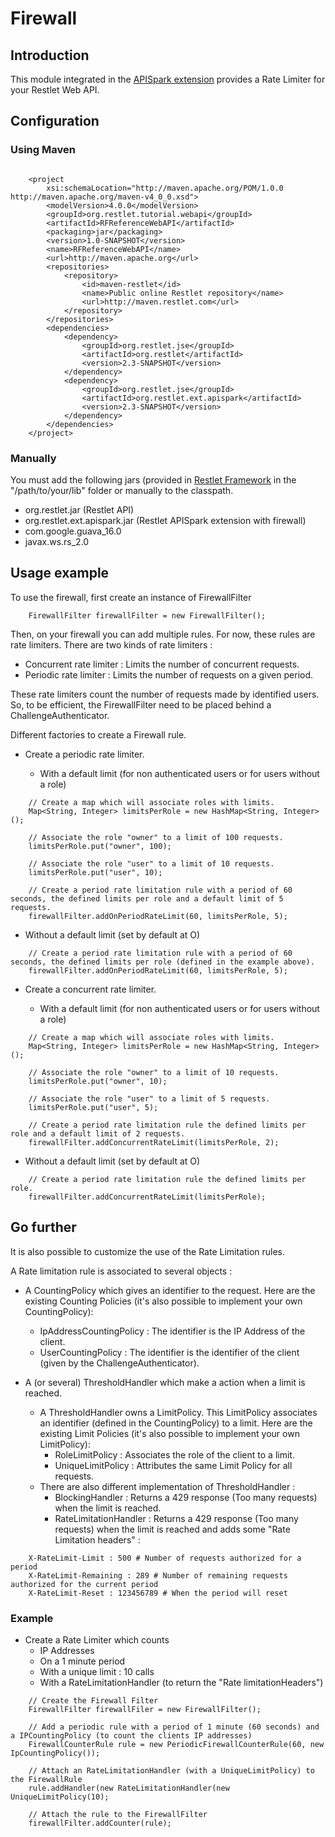 # Firewall

## Introduction

This module integrated in the [APISpark extension](/apispark.md) provides a Rate Limiter for your Restlet Web API.

## Configuration

### Using Maven

~~~~{.java}

	<project
		xsi:schemaLocation="http://maven.apache.org/POM/1.0.0 http://maven.apache.org/maven-v4_0_0.xsd">
		<modelVersion>4.0.0</modelVersion>
		<groupId>org.restlet.tutorial.webapi</groupId>
		<artifactId>RFReferenceWebAPI</artifactId>
		<packaging>jar</packaging>
		<version>1.0-SNAPSHOT</version>
		<name>RFReferenceWebAPI</name>
		<url>http://maven.apache.org</url>
		<repositories>
			<repository>
				<id>maven-restlet</id>
				<name>Public online Restlet repository</name>
				<url>http://maven.restlet.com</url>
			</repository>
		</repositories>
		<dependencies>
			<dependency>
				<groupId>org.restlet.jse</groupId>
				<artifactId>org.restlet</artifactId>
				<version>2.3-SNAPSHOT</version>
			</dependency>
			<dependency>
				<groupId>org.restlet.jse</groupId>
				<artifactId>org.restlet.ext.apispark</artifactId>
				<version>2.3-SNAPSHOT</version>
			</dependency>
		</dependencies>
	</project>

~~~~

### Manually 

You must add the following jars (provided in 
[Restlet Framework](http://restlet.com/download/current#release=unstable&edition=jse&distribution=zip) in the "/path/to/your/lib" folder or manually to the classpath.

*   org.restlet.jar (Restlet API)
* 	org.restlet.ext.apispark.jar (Restlet APISpark extension with firewall)
*	com.google.guava_16.0
*	javax.ws.rs_2.0

## Usage example

To use the firewall, first create an instance of FirewallFilter

~~~~{.java}
	FirewallFilter firewallFilter = new FirewallFilter();
~~~~

Then, on your firewall you can add multiple rules. For now, these rules are rate limiters.
There are two kinds of rate limiters :   

* Concurrent rate limiter : Limits the number of concurrent requests.
* Periodic rate limiter : Limits the number of requests on a given period.

These rate limiters count the number of requests made by identified users. So, to be efficient, the FirewallFilter need to be placed behind a ChallengeAuthenticator.

Different factories to create a Firewall rule.

* Create a periodic rate limiter.

  * With a default limit (for non authenticated users or for users without a role)  

~~~~{.java}
	// Create a map which will associate roles with limits.  
	Map<String, Integer> limitsPerRole = new HashMap<String, Integer>();

	// Associate the role "owner" to a limit of 100 requests.  
	limitsPerRole.put("owner", 100);

	// Associate the role "user" to a limit of 10 requests.  
	limitsPerRole.put("user", 10);

	// Create a period rate limitation rule with a period of 60 seconds, the defined limits per role and a default limit of 5 requests.  
	firewallFilter.addOnPeriodRateLimit(60, limitsPerRole, 5);
~~~~
  
  * Without a default limit (set by default at O)  

~~~~{.java}
	// Create a period rate limitation rule with a period of 60 seconds, the defined limits per role (defined in the example above).  
	firewallFilter.addOnPeriodRateLimit(60, limitsPerRole, 5);
~~~~

* Create a concurrent rate limiter.

  * With a default limit (for non authenticated users or for users without a role)  

~~~~{.java}
	// Create a map which will associate roles with limits.  
	Map<String, Integer> limitsPerRole = new HashMap<String, Integer>();

	// Associate the role "owner" to a limit of 10 requests.  
	limitsPerRole.put("owner", 10);

	// Associate the role "user" to a limit of 5 requests.  
	limitsPerRole.put("user", 5);
	
	// Create a period rate limitation rule the defined limits per role and a default limit of 2 requests.  
	firewallFilter.addConcurrentRateLimit(limitsPerRole, 2);
~~~~

  * Without a default limit (set by default at O)  

~~~~{.java}
	// Create a period rate limitation rule the defined limits per role.  
	firewallFilter.addConcurrentRateLimit(limitsPerRole);
~~~~

## Go further

It is also possible to customize the use of the Rate Limitation rules.

A Rate limitation rule is associated to several objects :   

* A CountingPolicy which gives an identifier to the request. Here are the existing Counting Policies (it's also possible to implement your own CountingPolicy):  
    * IpAddressCountingPolicy : The identifier is the IP Address of the client.  
    * UserCountingPolicy : The identifier is the identifier of the client (given by the ChallengeAuthenticator).  

* A (or several) ThresholdHandler which make a action when a limit is reached.   
  * A ThresholdHandler owns a LimitPolicy. This LimitPolicy associates an identifier (defined in the CountingPolicy) to a limit. Here are the existing Limit Policies (it's also possible to implement your own LimitPolicy):
    * RoleLimitPolicy : Associates the role of the client to a limit.
    * UniqueLimitPolicy : Attributes the same Limit Policy for all requests.
  * There are also different implementation of ThresholdHandler : 
    * BlockingHandler : Returns a 429 response (Too many requests) when the limit is reached. 
    * RateLimitationHandler : Returns a 429 response (Too many requests) when the limit is reached and adds some "Rate Limitation headers" :

~~~~
	X-RateLimit-Limit : 500 # Number of requests authorized for a period
    X-RateLimit-Remaining : 289 # Number of remaining requests authorized for the current period
    X-RateLimit-Reset : 123456789 # When the period will reset
~~~~

### Example 

* Create a Rate Limiter which counts 
    * IP Addresses
    * On a 1 minute period
    * With a unique limit : 10 calls
    * With a RateLimitationHandler (to return the "Rate limitationHeaders")

~~~~{.java}
	// Create the Firewall Filter
	FirewallFilter firewallFiler = new FirewallFilter();
	
	// Add a periodic rule with a period of 1 minute (60 seconds) and a IPCountingPolicy (to count the clients IP addresses) 
	FirewallCounterRule rule = new PeriodicFirewallCounterRule(60, new IpCountingPolicy());

	// Attach an RateLimitationHandler (with a UniqueLimitPolicy) to the FirewallRule
	rule.addHandler(new RateLimitationHandler(new UniqueLimitPolicy(10);

	// Attach the rule to the FirewallFilter
	firewallFilter.addCounter(rule);
~~~~
